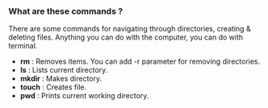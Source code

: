 ### What are these commands ?
There are some commands for navigating through directories, creating & deleting files. Anything you can do with the computer, you can do with terminal.

- **rm** : Removes items. You can add -r parameter for removing directories.
- **ls** : Lists current directory.
- **mkdir** : Makes directory.
- **touch** : Creates file.
- **pwd** : Prints current working directory.